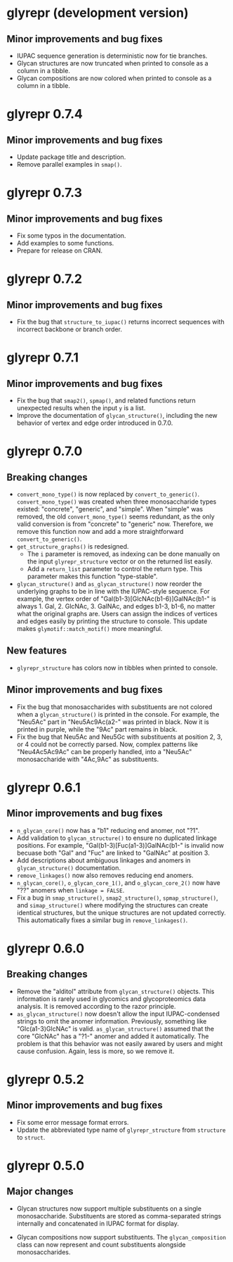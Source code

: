 # glyrepr (development version)

## Minor improvements and bug fixes

* IUPAC sequence generation is deterministic now for tie branches.
* Glycan structures are now truncated when printed to console as a column in a tibble.
* Glycan compositions are now colored when printed to console as a column in a tibble.

# glyrepr 0.7.4

## Minor improvements and bug fixes

* Update package title and description.
* Remove parallel examples in `smap()`.

# glyrepr 0.7.3

## Minor improvements and bug fixes

* Fix some typos in the documentation.
* Add examples to some functions.
* Prepare for release on CRAN.

# glyrepr 0.7.2

## Minor improvements and bug fixes

* Fix the bug that `structure_to_iupac()` returns incorrect sequences with incorrect backbone or branch order.

# glyrepr 0.7.1

## Minor improvements and bug fixes

* Fix the bug that `smap2()`, `spmap()`, and related functions return unexpected results when the input `y` is a list.
* Improve the documentation of `glycan_structure()`, including the new behavior of vertex and edge order introduced in 0.7.0.

# glyrepr 0.7.0

## Breaking changes

* `convert_mono_type()` is now replaced by `convert_to_generic()`. `convert_mono_type()` was created when three monosaccharide types existed: "concrete", "generic", and "simple". When "simple" was removed, the old `convert_mono_type()` seems redundant, as the only valid conversion is from "concrete" to "generic" now. Therefore, we remove this function now and add a more straightforward `convert_to_generic()`.
* `get_structure_graphs()` is redesigned.
  - The `i` parameter is removed, as indexing can be done manually on the input `glyrepr_structure` vector or on the returned list easily.
  - Add a `return_list` parameter to control the return type. This parameter makes this function "type-stable".
* `glycan_structure()` and `as_glycan_structure()` now reorder the underlying graphs to be in line with the IUPAC-style sequence. For example, the vertex order of "Gal(b1-3)[GlcNAc(b1-6)]GalNAc(b1-" is always 1. Gal, 2. GlcNAc, 3. GalNAc, and edges b1-3, b1-6, no matter what the original graphs are. Users can assign the indices of vertices and edges easily by printing the structure to console. This update makes `glymotif::match_motif()` more meaningful. 

## New features

* `glyrepr_structure` has colors now in tibbles when printed to console.

## Minor improvements and bug fixes

* Fix the bug that monosaccharides with substituents are not colored when a `glycan_structure()` is printed in the console. For example, the "Neu5Ac" part in "Neu5Ac9Ac(a2-" was printed in black. Now it is printed in purple, while the "9Ac" part remains in black.
* Fix the bug that Neu5Ac and Neu5Gc with substituents at position 2, 3, or 4 could not be correctly parsed. Now, complex patterns like "Neu4Ac5Ac9Ac" can be properly handled, into a "Neu5Ac" monosaccharide with "4Ac,9Ac" as substituents.

# glyrepr 0.6.1

## Minor improvements and bug fixes

* `n_glycan_core()` now has a "b1" reducing end anomer, not "?1".
* Add validation to `glycan_structure()` to ensure no duplicated linkage positions. For example, "Gal(b1-3)[Fuc(a1-3)]GalNAc(b1-" is invalid now becuase both "Gal" and "Fuc" are linked to "GalNAc" at position 3.
* Add descriptions about ambiguous linkages and anomers in `glycan_structure()` documentation.
* `remove_linkages()` now also removes reducing end anomers.
* `n_glycan_core()`, `o_glycan_core_1()`, and `o_glycan_core_2()` now have "??" anomers when `linkage = FALSE`.
* Fix a bug in `smap_structure()`, `smap2_structure()`, `spmap_structure()`, and `simap_structure()` where modifying the structures can create identical structures, but the unique structures are not updated correctly. This automatically fixes a similar bug in `remove_linkages()`.

# glyrepr 0.6.0

## Breaking changes

* Remove the "alditol" attribute from `glycan_structure()` objects. This information is rarely used in glycomics and glycoproteomics data analysis. It is removed according to the razor principle.
* `as_glycan_structure()` now doesn't allow the input IUPAC-condensed strings to omit the anomer information. Previously, something like "Glc(a1-3)GlcNAc" is valid. `as_glycan_structure()` assumed that the core "GlcNAc" has a "?1-" anomer and added it automatically. The problem is that this behavior was not easily awared by users and might cause confusion. Again, less is more, so we remove it.

# glyrepr 0.5.2

## Minor improvements and bug fixes

* Fix some error message format errors.
* Update the abbreviated type name of `glyrepr_structure` from `structure` to `struct`.

# glyrepr 0.5.0

## Major changes

* Glycan structures now support multiple substituents on a single monosaccharide.
  Substituents are stored as comma-separated strings internally and concatenated
  in IUPAC format for display.

* Glycan compositions now support substituents. The `glycan_composition` class
  can now represent and count substituents alongside monosaccharides.
